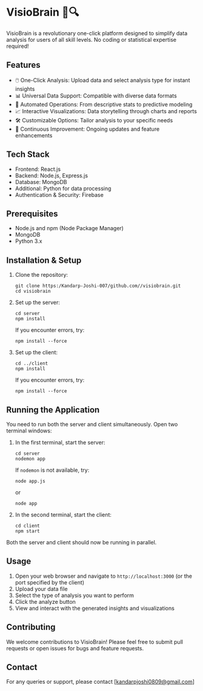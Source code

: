 # VisioBrain 🧠🔍

VisioBrain is a revolutionary one-click platform designed to simplify data analysis for users of all skill levels. No coding or statistical expertise required!

## Features

- 🖱️ One-Click Analysis: Upload data and select analysis type for instant insights
- 📊 Universal Data Support: Compatible with diverse data formats
- 🤖 Automated Operations: From descriptive stats to predictive modeling
- 📈 Interactive Visualizations: Data storytelling through charts and reports
- 🛠️ Customizable Options: Tailor analysis to your specific needs
- 🔄 Continuous Improvement: Ongoing updates and feature enhancements

## Tech Stack

- Frontend: React.js
- Backend: Node.js, Express.js
- Database: MongoDB
- Additional: Python for data processing
- Authentication & Security: Firebase

## Prerequisites

- Node.js and npm (Node Package Manager)
- MongoDB
- Python 3.x

## Installation & Setup

1. Clone the repository:
   ```
   git clone https:/Kandarp-Joshi-007/github.com//visiobrain.git
   cd visiobrain
   ```

2. Set up the server:
   ```
   cd server
   npm install
   ```
   If you encounter errors, try:
   ```
   npm install --force
   ```

3. Set up the client:
   ```
   cd ../client
   npm install
   ```
   If you encounter errors, try:
   ```
   npm install --force
   ```

## Running the Application

You need to run both the server and client simultaneously. Open two terminal windows:

1. In the first terminal, start the server:
   ```
   cd server
   nodemon app
   ```
   If `nodemon` is not available, try:
   ```
   node app.js
   ```
   or
   ```
   node app
   ```

2. In the second terminal, start the client:
   ```
   cd client
   npm start
   ```

Both the server and client should now be running in parallel.

## Usage

1. Open your web browser and navigate to `http://localhost:3000` (or the port specified by the client)
2. Upload your data file
3. Select the type of analysis you want to perform
4. Click the analyze button
5. View and interact with the generated insights and visualizations

## Contributing

We welcome contributions to VisioBrain! Please feel free to submit pull requests or open issues for bugs and feature requests.

## Contact

For any queries or support, please contact [kandarpjoshi0809@gmail.com]
